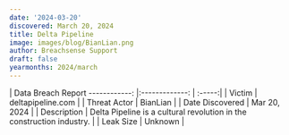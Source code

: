 ```yaml
---
date: '2024-03-20'
discovered: March 20, 2024
title: Delta Pipeline
image: images/blog/BianLian.png
author: Breachsense Support
draft: false
yearmonths: 2024/march
---
```



| Data Breach Report
------------:     |:-------------:    | :-----:|
| Victim      | deltapipeline.com      | 
| Threat Actor      | BianLian      | 
| Date Discovered      | Mar 20, 2024      | 
| Description      | Delta Pipeline is a cultural revolution in the construction industry.      | 
| Leak Size      | Unknown      | 

